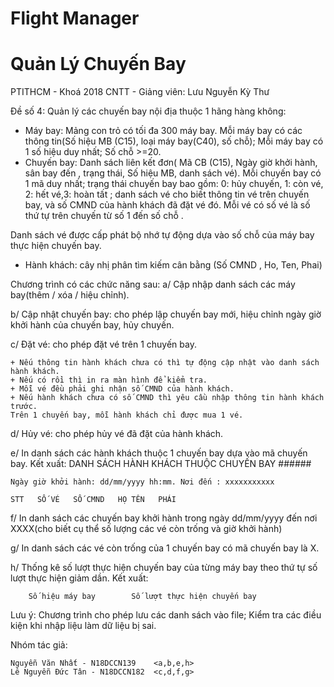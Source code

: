 # Flight Manager
# Quản Lý Chuyến Bay
PTITHCM - Khoá 2018 CNTT - Giảng viên: Lưu Nguyễn Kỳ Thư

Đề số 4: Quản lý các chuyến bay nội địa thuộc 1 hãng hàng không:
- Máy bay: Mảng con trỏ có tối đa 300 máy bay. Mỗi máy bay có các thông tin(Số hiệu MB (C15), loại máy bay(C40), số chỗ); Mỗi máy bay có 1 số hiệu duy nhất; Số chỗ >=20.
- Chuyến bay: Danh sách liên kết đơn( Mã CB (C15), Ngày giờ khởi hành, sân bay đến , trạng thái, Số hiệu MB, danh sách vé).
Mỗi chuyến bay có 1 mã duy nhất;
trạng thái chuyến bay bao gồm: 0: hủy chuyến, 1: còn vé, 2: hết vé,3: hoàn tất ;
danh sách vé cho biết thông tin vé trên chuyến bay, và số CMND của hành khách đã đặt vé đó.
Mỗi vé có số vé là số thứ tự trên chuyến từ số 1 đến số chỗ .

Danh sách vé được cấp phát bộ nhớ tự động dựa vào số chỗ của máy bay thực hiện chuyến bay.

- Hành khách: cây nhị phân tìm kiếm cân bằng (Số CMND , Ho, Ten, Phai)

Chương trình có các chức năng sau:
a/ Cập nhập danh sách các máy bay(thêm / xóa / hiệu chỉnh).

b/ Cập nhật chuyến bay: cho phép lập chuyến bay mới, hiệu chỉnh ngày giờ khởi hành của chuyến bay, hủy chuyến.

c/ Đặt vé: cho phép đặt vé trên 1 chuyến bay.

    + Nếu thông tin hành khách chưa có thì tự động cập nhật vào danh sách hành khách.
    + Nếu có rồi thì in ra màn hình để kiểm tra.
    + Mỗi vé đều phải ghi nhận số CMND của hành khách.
    + Nếu hành khách chưa có số CMND thì yêu cầu nhập thông tin hành khách trước.
    Trên 1 chuyến bay, mỗi hành khách chỉ được mua 1 vé.

d/ Hủy vé: cho phép hủy vé đã đặt của hành khách.

e/ In danh sách các hành khách thuộc 1 chuyến bay dựa vào mã chuyến bay. Kết xuất:
            DANH SÁCH HÀNH KHÁCH THUỘC CHUYẾN BAY ######

    Ngày giờ khởi hành: dd/mm/yyyy hh:mm. Nơi đến : xxxxxxxxxxx

    STT   SỐ VÉ   SỐ CMND   HỌ TÊN   PHÁI
f/ In danh sách các chuyến bay khởi hành trong ngày dd/mm/yyyy đến nơi XXXX(cho biết cụ thể số lượng các vé còn trống và giờ khởi hành)

g/ In danh sách các vé còn trống của 1 chuyến bay có mã chuyến bay là X.

h/ Thống kê số lượt thực hiện chuyến bay của từng máy bay theo thứ tự số lượt thực hiện giảm dần.
Kết xuất:

        Số hiệu máy bay        Số lượt thực hiện chuyến bay
        
Lưu ý: Chương trình cho phép lưu các danh sách vào file; Kiểm tra các điều kiện khi nhập liệu làm dữ liệu bị sai.

Nhóm tác giả:

	Nguyễn Văn Nhất	- N18DCCN139	<a,b,e,h>
    Lê Nguyễn Đức Tân - N18DCCN182	<c,d,f,g>

